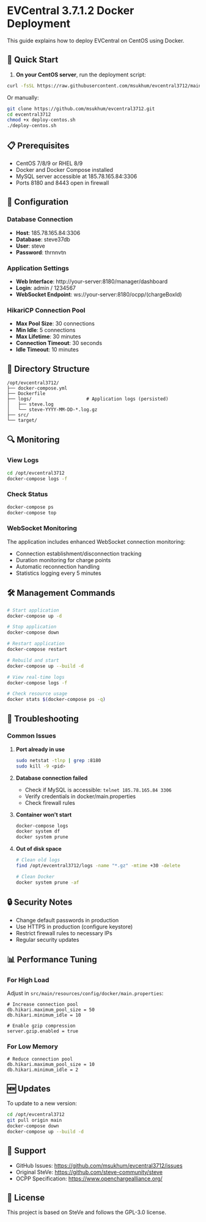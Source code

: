 # EVCentral 3.7.1.2 Docker Deployment

This guide explains how to deploy EVCentral on CentOS using Docker.

## 🐳 Quick Start

1. **On your CentOS server**, run the deployment script:
```bash
curl -fsSL https://raw.githubusercontent.com/msukhum/evcentral3712/main/deploy-centos.sh | bash
```

Or manually:
```bash
git clone https://github.com/msukhum/evcentral3712.git
cd evcentral3712
chmod +x deploy-centos.sh
./deploy-centos.sh
```

## 📋 Prerequisites

- CentOS 7/8/9 or RHEL 8/9
- Docker and Docker Compose installed
- MySQL server accessible at 185.78.165.84:3306
- Ports 8180 and 8443 open in firewall

## 🔧 Configuration

### Database Connection
- **Host**: 185.78.165.84:3306
- **Database**: steve37db
- **User**: steve
- **Password**: thrnnvtn

### Application Settings
- **Web Interface**: http://your-server:8180/manager/dashboard
- **Login**: admin / 1234567
- **WebSocket Endpoint**: ws://your-server:8180/ocpp/(chargeBoxId)

### HikariCP Connection Pool
- **Max Pool Size**: 30 connections
- **Min Idle**: 5 connections
- **Max Lifetime**: 30 minutes
- **Connection Timeout**: 30 seconds
- **Idle Timeout**: 10 minutes

## 📁 Directory Structure

```
/opt/evcentral3712/
├── docker-compose.yml
├── Dockerfile
├── logs/                    # Application logs (persisted)
│   ├── steve.log
│   └── steve-YYYY-MM-DD-*.log.gz
├── src/
└── target/
```

## 🔍 Monitoring

### View Logs
```bash
cd /opt/evcentral3712
docker-compose logs -f
```

### Check Status
```bash
docker-compose ps
docker-compose top
```

### WebSocket Monitoring
The application includes enhanced WebSocket connection monitoring:
- Connection establishment/disconnection tracking
- Duration monitoring for charge points
- Automatic reconnection handling
- Statistics logging every 5 minutes

## 🛠️ Management Commands

```bash
# Start application
docker-compose up -d

# Stop application
docker-compose down

# Restart application
docker-compose restart

# Rebuild and start
docker-compose up --build -d

# View real-time logs
docker-compose logs -f

# Check resource usage
docker stats $(docker-compose ps -q)
```

## 🔧 Troubleshooting

### Common Issues

1. **Port already in use**
   ```bash
   sudo netstat -tlnp | grep :8180
   sudo kill -9 <pid>
   ```

2. **Database connection failed**
   - Check if MySQL is accessible: `telnet 185.78.165.84 3306`
   - Verify credentials in docker/main.properties
   - Check firewall rules

3. **Container won't start**
   ```bash
   docker-compose logs
   docker system df
   docker system prune
   ```

4. **Out of disk space**
   ```bash
   # Clean old logs
   find /opt/evcentral3712/logs -name "*.gz" -mtime +30 -delete
   
   # Clean Docker
   docker system prune -af
   ```

## 🔒 Security Notes

- Change default passwords in production
- Use HTTPS in production (configure keystore)
- Restrict firewall rules to necessary IPs
- Regular security updates

## 📊 Performance Tuning

### For High Load
Adjust in `src/main/resources/config/docker/main.properties`:
```properties
# Increase connection pool
db.hikari.maximum_pool_size = 50
db.hikari.minimum_idle = 10

# Enable gzip compression
server.gzip.enabled = true
```

### For Low Memory
```properties
# Reduce connection pool
db.hikari.maximum_pool_size = 10
db.hikari.minimum_idle = 2
```

## 🆕 Updates

To update to a new version:
```bash
cd /opt/evcentral3712
git pull origin main
docker-compose down
docker-compose up --build -d
```

## 🐛 Support

- GitHub Issues: https://github.com/msukhum/evcentral3712/issues
- Original SteVe: https://github.com/steve-community/steve
- OCPP Specification: https://www.openchargealliance.org/

## 📄 License

This project is based on SteVe and follows the GPL-3.0 license.
